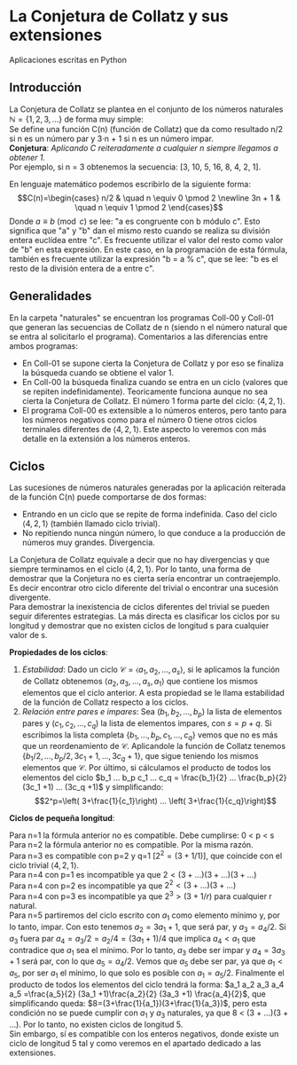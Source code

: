 # La Conjetura de Collatz y sus extensiones
 Aplicaciones escritas en Python

## Introducción
La Conjetura de Collatz se plantea en el conjunto de los números naturales $\mathbb{N}=\{1, 2, 3, ...\}$ de forma muy simple:  
Se define una función C(n) (función de Collatz) que da como resultado n/2 si n es un número par y 3·n + 1 si n es un número impar.   
**Conjetura**: *Aplicando C reiteradamente a cualquier n siempre llegamos a obtener 1.*  
Por ejemplo, si n = 3 obtenemos la secuencia: [3, 10, 5, 16, 8, 4, 2, 1].

En lenguaje matemático podemos escribirlo de la siguiente forma:
$$C(n)=\begin{cases}
n/2 & \quad n \equiv 0 \pmod 2 \newline
3n + 1 & \quad n \equiv 1 \pmod 2
\end{cases}$$
Donde $a \equiv b \pmod c$ se lee: "a es congruente con b módulo c". 
Esto significa que "a" y "b" dan el mismo resto cuando se realiza su división entera euclídea entre "c". 
Es frecuente utilizar el valor del resto como valor de "b" en esta expresión. 
En este caso, en la programación de esta fórmula, también es frecuente utilizar la expresión "b = a % c", que se lee: "b es el resto de la división entera de a entre c".

## Generalidades
En la carpeta "naturales" se encuentran los programas Coll-00 y Coll-01 que generan las secuencias de Collatz de n (siendo n el número natural que se entra al solicitarlo el programa). 
Comentarios a las diferencias entre ambos programas:
- En Coll-01 se supone cierta la Conjetura de Collatz y por eso se finaliza la búsqueda cuando se obtiene el valor 1.
- En Coll-00 la búsqueda finaliza cuando se entra en un ciclo (valores que se repiten indefinidamente). Teoricamente funciona aunque no sea cierta la Conjetura de Collatz. El número 1 forma parte del ciclo: $\langle 4, 2, 1 \rangle$.
- El programa Coll-00 es extensible a lo números enteros, pero tanto para los números negativos como para el número 0 tiene otros ciclos terminales diferentes de $\langle 4, 2, 1 \rangle$. Este aspecto lo veremos con más detalle en la extensión a los números enteros.

## Ciclos
Las sucesiones de números naturales generadas por la aplicación reiterada de la función C(n) puede comportarse de dos formas:
- Entrando en un ciclo que se repite de forma indefinida. Caso del ciclo $\langle 4, 2, 1 \rangle$ (también llamado ciclo trivial).
- No repitiendo nunca ningún número, lo que conduce a la producción de números muy grandes. Divergencia.

La Conjetura de Collatz equivale a decir que no hay divergencias y que siempre terminamos en el ciclo $\langle 4, 2, 1 \rangle$.
Por lo tanto, una forma de demostrar que la Conjetura no es cierta sería encontrar un contraejemplo. Es decir encontrar otro ciclo diferente del trivial o encontrar una sucesión divergente.  
Para demostrar la inexistencia de ciclos diferentes del trivial se pueden seguir diferentes estrategias. La más directa es clasificar los ciclos por su longitud y demostrar que no existen ciclos de longitud s para cualquier valor de s.

**Propiedades de los ciclos**: 
1. *Estabilidad*: Dado un ciclo $\mathcal{C} = \langle a_1, a_2, ..., a_s \rangle$, si le aplicamos la función de Collatz obtenemos 
$\langle a_2, a_3, ..., a_s, a_1 \rangle$ que contiene los mismos elementos que el ciclo anterior. A esta propiedad se le llama estabilidad de la función de Collatz respecto a los ciclos.
2. *Relación entre pares e impares*: Sea $(b_1, b_2, ...,b_p)$ la lista de elementos pares y 
$(c_1, c_2, ..., c_q)$ la lista de elementos impares, con 
$s=p+q$. Si escribimos la lista completa 
$\{b_1, ..., b_p, c_1, ..., c_q\}$ vemos que no es más que un reordenamiento de 
$\mathcal{C}$. Aplicandole la función de Collatz tenemos 
$\{b_1/2, ..., b_p/2, 3c_1 +1, ..., 3c_q +1\}$, que sigue teniendo los mismos elementos que 
$\mathcal{C}$. Por último, si cálculamos el producto de todos los elementos del ciclo 
$b_1 ... b_p c_1 ... c_q = \frac{b_1}{2} ... \frac{b_p}{2} (3c_1 +1) ... (3c_q +1)$ y simplificando: 
$$2^p=\left( 3+\frac{1}{c_1}\right) ... \left( 3+\frac{1}{c_q}\right)$$

**Ciclos de pequeña longitud**:

Para n=1 la fórmula anterior no es compatible. Debe cumplirse: 0 < p < s  
Para n=2 la fórmula anterior no es compatible. Por la misma razón.   
Para n=3 es compatible con p=2 y q=1 [$2^2=(3+1/1)$], que coincide con el ciclo trivial $\langle 4, 2, 1 \rangle$.  
Para n=4 con p=1 es incompatible ya que $2 < (3 + ...)(3 + ...)(3 + ...)$  
Para n=4 con p=2 es incompatible ya que $2^2 < (3 + ...)(3 + ...)$  
Para n=4 con p=3 es incompatible ya que $2^3 > (3 + 1/r)$ para cualquier r natural.  
Para n=5 partiremos del ciclo escrito con $a_1$ como elemento mínimo y, por lo tanto, impar. Con esto tenemos $a_2=3a_1 + 1$, que será par, y $a_3=a_4/2$. Si $a_3$ fuera par $a_4=a_3/2=a_2/4=(3a_1 +1)/4$ que implica $a_4 < a_1$ que contradice que $a_1$ sea el mínimo. Por lo tanto, $a_3$ debe ser impar y $a_4=3a_3 +1$ será par, con lo que $a_5=a_4/2$. Vemos que $a_5$ debe ser par, ya que $a_1<a_5$, por ser $a_1$ el mínimo, lo que solo es posible con $a_1=a_5/2$.
Finalmente el producto de todos los elementos del ciclo tendrá la forma: $a_1 a_2 a_3 a_4 a_5 =\frac{a_5}{2} (3a_1 +1)\frac{a_2}{2} (3a_3 +1) \frac{a_4}{2}$, que simplificando queda: $8=(3+\frac{1}{a_1})(3+\frac{1}{a_3})$, pero esta condición no se puede cumplir con $a_1$ y $a_3$ naturales, ya que 8 < (3 + ...)(3 + ...). Por lo tanto, no existen ciclos de longitud 5.  
Sin embargo, sí es compatible con los enteros negativos, donde existe un ciclo de longitud 5 tal y como veremos en el apartado dedicado a las extensiones.
